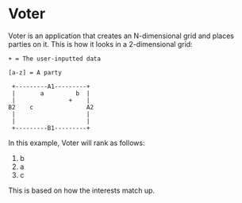Voter
=====

Voter is an application that creates an 
N-dimensional grid and places parties on
it. This is how it looks in a 2-dimensional
grid:

`+ = The user-inputted data`

`[a-z] = A party`


```text
 +---------A1---------+
 |       a         b  |
 |               +    |
B2    c               A2
 |                    |
 |                    |
 +---------B1---------+
```

In this example, Voter will rank as follows:

1. b
2. a
3. c

This is based on how the interests match 
up.